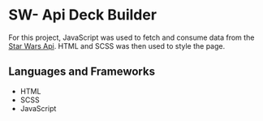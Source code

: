 # SW- Api Deck Builder

For this project, JavaScript was used to fetch and consume data from the [Star Wars Api](https://swapi.dev/). HTML and SCSS was then used to style the page.

## Languages and Frameworks

- HTML
- SCSS
- JavaScript
